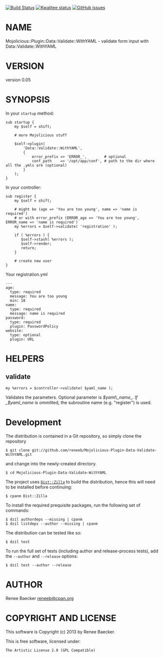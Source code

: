 [![Build Status](https://travis-ci.org/reneeb/Mojolicious-Plugin-Data-Validate-WithYAML.svg?branch=master)](https://travis-ci.org/reneeb/Mojolicious-Plugin-Data-Validate-WithYAML)
[![Kwalitee status](http://cpants.cpanauthors.org/dist/Mojolicious-Plugin-Data-Validate-WithYAML.png)](http://cpants.charsbar.org/dist/overview/Mojolicious-Plugin-Data-Validate-WithYAML)
[![GitHub issues](https://img.shields.io/github/issues/reneeb/Mojolicious-Plugin-Data-Validate-WithYAML.svg)](https://github.com/reneeb/Mojolicious-Plugin-Data-Validate-WithYAML/issues)

# NAME

Mojolicious::Plugin::Data::Validate::WithYAML - validate form input with Data::Validate::WithYAML

# VERSION

version 0.05

# SYNOPSIS

In your `startup` method:

    sub startup {
        my $self = shift;
    
        # more Mojolicious stuff
    
        $self->plugin(
            'Data::Validate::WithYAML',
            {
                error_prefix => 'ERROR_',        # optional
                conf_path    => '/opt/app/conf', # path to the dir where all the .ymls are (optional)
            }
        );
    }

In your controller:

    sub register {
        my $self = shift;

        # might be (age => 'You are too young', name => 'name is required')
        # or with error_prefix (ERROR_age => 'You are too young', ERROR_name => 'name is required')
        my %errors = $self->validate( 'registration' );
    
        if ( %errors ) {
           $self->stash( %errors );
           $self->render;
           return; 
        }
    
        # create new user
    }

Your registration.yml

    ---
    age:
      type: required
      message: You are too young
      min: 18
    name:
      type: required
      message: name is required
    password:
      type: required
      plugin: PasswordPolicy
    website:
      type: optional
      plugin: URL

# HELPERS

## validate

    my %errors = $controller->validate( $yaml_name );

Validates the parameters. Optional parameter is _$yaml\_name_. If _$yaml\_name_ is ommitted, the subroutine name (e.g. "register") is used.



# Development

The distribution is contained in a Git repository, so simply clone the
repository

```
$ git clone git://github.com/reneeb/Mojolicious-Plugin-Data-Validate-WithYAML.git
```

and change into the newly-created directory.

```
$ cd Mojolicious-Plugin-Data-Validate-WithYAML
```

The project uses [`Dist::Zilla`](https://metacpan.org/pod/Dist::Zilla) to
build the distribution, hence this will need to be installed before
continuing:

```
$ cpanm Dist::Zilla
```

To install the required prequisite packages, run the following set of
commands:

```
$ dzil authordeps --missing | cpanm
$ dzil listdeps --author --missing | cpanm
```

The distribution can be tested like so:

```
$ dzil test
```

To run the full set of tests (including author and release-process tests),
add the `--author` and `--release` options:

```
$ dzil test --author --release
```

# AUTHOR

Renee Baecker <reneeb@cpan.org>

# COPYRIGHT AND LICENSE

This software is Copyright (c) 2013 by Renee Baecker.

This is free software, licensed under:

    The Artistic License 2.0 (GPL Compatible)
